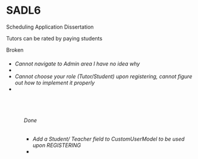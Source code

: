 # SADL6
Scheduling Application Dissertation

Tutors can be rated by paying students</br>

Broken
<h6>
  <ul>
    <li>Cannot navigate to Admin area I have no idea why<li>
    <li>Cannot choose your role (Tutor/Student) upon registering, cannot figure out how to implement it properly<li>
  <ul>
<h6>

</br>
</br>

Done
<h6>
  <ul>
    <li>Add a Student/ Teacher field to CustomUserModel to be used upon REGISTERING<li>
  <ul>
<h6>
